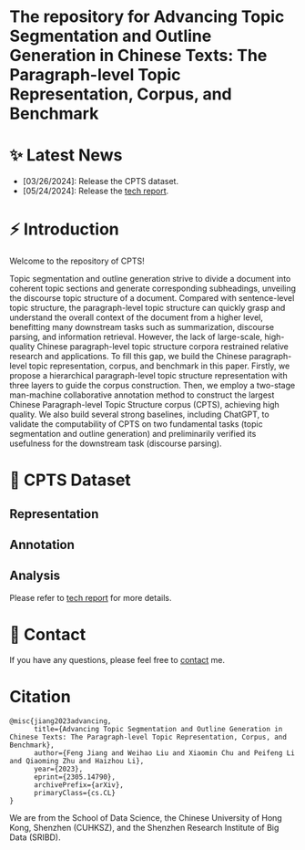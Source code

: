 # The repository for Advancing Topic Segmentation and Outline Generation in Chinese Texts: The Paragraph-level Topic Representation, Corpus, and Benchmark

# ✨ Latest News
*   [03/26/2024]: Release the CPTS dataset.
*   [05/24/2024]: Release the [tech report](https://arxiv.org/abs/2305.14790).


# ⚡ Introduction
Welcome to the repository of CPTS!

Topic segmentation and outline generation strive to divide a document into coherent topic sections and generate corresponding subheadings, unveiling the discourse topic structure of a document. Compared with sentence-level topic structure, the paragraph-level topic structure can quickly grasp and understand the overall context of the document from a higher level, benefitting many downstream tasks such as summarization, discourse parsing, and information retrieval. However, the lack of large-scale, high-quality Chinese paragraph-level topic structure corpora restrained relative research and applications. To fill this gap, we build the Chinese paragraph-level topic representation, corpus, and benchmark in this paper. Firstly, we propose a hierarchical paragraph-level topic structure representation with three layers to guide the corpus construction. Then, we employ a two-stage man-machine collaborative annotation method to construct the largest Chinese Paragraph-level Topic Structure corpus (CPTS), achieving high quality. We also build several strong baselines, including ChatGPT, to validate the computability of CPTS on two fundamental tasks (topic segmentation and outline generation) and preliminarily verified its usefulness for the downstream task (discourse parsing).


# 🎯 CPTS Dataset

## Representation

## Annotation

## Analysis


Please refer to [tech report](https://arxiv.org/abs/2305.14790) for more details.



# 📩 Contact
If you have any questions, please feel free to [contact](jeffreyjiang@cuhk.edu.cn) me. 

# Citation
```
@misc{jiang2023advancing,
      title={Advancing Topic Segmentation and Outline Generation in Chinese Texts: The Paragraph-level Topic Representation, Corpus, and Benchmark}, 
      author={Feng Jiang and Weihao Liu and Xiaomin Chu and Peifeng Li and Qiaoming Zhu and Haizhou Li},
      year={2023},
      eprint={2305.14790},
      archivePrefix={arXiv},
      primaryClass={cs.CL}
}
```
We are from the School of Data Science, the Chinese University of Hong Kong, Shenzhen (CUHKSZ), and the Shenzhen Research Institute of Big Data (SRIBD).
